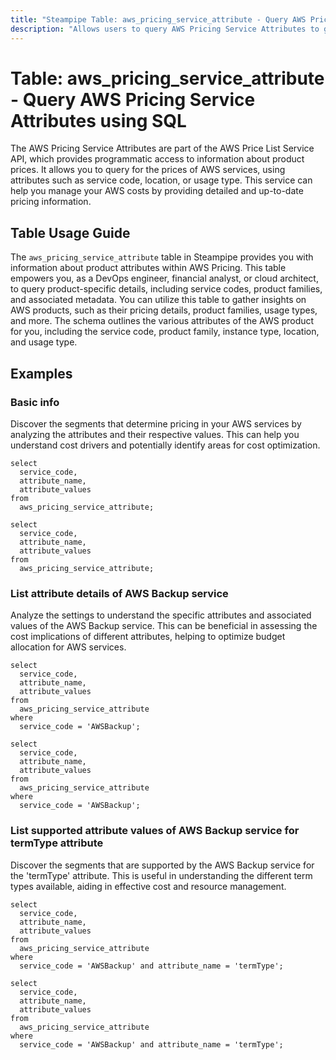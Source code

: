 ```yaml
---
title: "Steampipe Table: aws_pricing_service_attribute - Query AWS Pricing Service Attributes using SQL"
description: "Allows users to query AWS Pricing Service Attributes to gain insights into product attributes and their respective prices."
---
```


# Table: aws_pricing_service_attribute - Query AWS Pricing Service Attributes using SQL

The AWS Pricing Service Attributes are part of the AWS Price List Service API, which provides programmatic access to information about product prices. It allows you to query for the prices of AWS services, using attributes such as service code, location, or usage type. This service can help you manage your AWS costs by providing detailed and up-to-date pricing information.

## Table Usage Guide

The `aws_pricing_service_attribute` table in Steampipe provides you with information about product attributes within AWS Pricing. This table empowers you, as a DevOps engineer, financial analyst, or cloud architect, to query product-specific details, including service codes, product families, and associated metadata. You can utilize this table to gather insights on AWS products, such as their pricing details, product families, usage types, and more. The schema outlines the various attributes of the AWS product for you, including the service code, product family, instance type, location, and usage type.

## Examples

### Basic info
Discover the segments that determine pricing in your AWS services by analyzing the attributes and their respective values. This can help you understand cost drivers and potentially identify areas for cost optimization.

```sql+postgres
select
  service_code,
  attribute_name,
  attribute_values
from
  aws_pricing_service_attribute;
```

```sql+sqlite
select
  service_code,
  attribute_name,
  attribute_values
from
  aws_pricing_service_attribute;
```

### List attribute details of AWS Backup service
Analyze the settings to understand the specific attributes and associated values of the AWS Backup service. This can be beneficial in assessing the cost implications of different attributes, helping to optimize budget allocation for AWS services.

```sql+postgres
select
  service_code,
  attribute_name,
  attribute_values
from
  aws_pricing_service_attribute
where
  service_code = 'AWSBackup';
```

```sql+sqlite
select
  service_code,
  attribute_name,
  attribute_values
from
  aws_pricing_service_attribute
where
  service_code = 'AWSBackup';
```

### List supported attribute values of AWS Backup service for termType attribute
Discover the segments that are supported by the AWS Backup service for the 'termType' attribute. This is useful in understanding the different term types available, aiding in effective cost and resource management.

```sql+postgres
select
  service_code,
  attribute_name,
  attribute_values
from
  aws_pricing_service_attribute
where
  service_code = 'AWSBackup' and attribute_name = 'termType';
```

```sql+sqlite
select
  service_code,
  attribute_name,
  attribute_values
from
  aws_pricing_service_attribute
where
  service_code = 'AWSBackup' and attribute_name = 'termType';
```